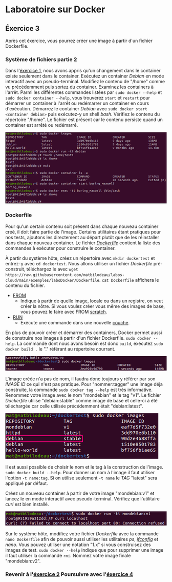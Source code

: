 # Laboratoire sur Docker

## Éxercice 3
Après cet éxercice, vous pourrez créer une image à partir d'un fichier Dockerfile.

### Système de fichiers partie 2
Dans l'[éxercice 1][0], nous avons appris qu'un changement dans le container existe seulement dans le container. Exécutez un container _Debian_ en mode interactif avec un pseudo-terminal. Modifiez le contenu de "/home" comme vu précédemment puis sortez du container. Examinez les containers à l'arrêt. Parmi les différentes commandes listées par `sudo docker --help` et `sudo docker container --help`, vous trouverez `start` et `restart` pour démarrer un container à l'arrêt ou redémarrer un container en cours d'exécution. Démarrez le container _Debian_ avec `sudo docker start <container debian>` puis exécutez-y un shell _bash_. Vérifiez le contenu du répertoire "/home". Le fichier est présent car le contenu persiste quand un container est arrêté ou redémarré.

![stop - start][img0]

### Dockerfile
Pour qu'un certain contenu soit présent dans chaque nouveau container créé, il doit faire partie de l'image. Certains utilitaires étant pratiques pour nos tests, ajoutons les directement au départ plutôt que de les réinstaller dans chaque nouveau container. Le fichier [_Dockerfile_][3] contient la liste des commandes à exécuter pour construire le container.

À partir du système hôte, créez un répertoire avec `mkdir dockertest` et entrez-y avec `cd dockertest`. Nous allons utiliser un fichier _Dockerfile_ pré-construit, téléchargez le avec `wget https://raw.githubusercontent.com/matbilodeau/labos-cloud/main/exemples/laboDocker/Dockerfile`. `cat Dockerfile` affichera le contenu du fichier.

* [FROM ][4]
  * Indique à partir de quelle image, locale ou dans un registre, on veut créer la nôtre. Si vous voulez créer vous même des images de base, vous pouvez le faire avec FROM [scratch][5].
* [RUN][6]
  * Exécute une commande dans une nouvelle [couche][7].

En plus de pouvoir créer et démarrer des containers, Docker permet aussi de construire nos images à partir d'un fichier Dockerfile. `sudo docker --help`. La commande dont nous avons besoin est donc `build`, exécutez `sudo docker build .` le "." référant au répertoire courrant.

![pas de nom][img1]

L'image créée n'a pas de nom, il faudra donc toujours y référer par son _IMAGE ID_ ce qui n'est pas pratique. Pour "nommer:tagger" une image déja construite, la commande `sudo docker tag --help` est très informative. Renommez votre image avec le nom "mondebian" et le tag "v1". Le fichier _Dockerfile_ utilise "debian:stable" comme image de base et celle-ci à été téléchargée car celle utilisée précédemment était "debian:latest".

![image de base][img2]

Il est aussi possible de choisir le nom et le tag à la construction de l'image. `sudo docker build --help`. Pour donner un nom à l'image il faut utiliser l'option `-t name:tag`. Si on utilise seulement `-t name` le _TAG_ "latest" sera appliqué par défaut.

Créez un nouveau container à partir de votre image "mondebian:v1" et lancez le en mode interactif avec pseudo-terminal. Vérifiez que l'utilitaire _curl_ est bien installé.

![test curl][img3]

Sur le système hôte, modifiez votre fichier _Dockerfile_ avec la commande `nano Dockerfile` afin de pouvoir aussi utiliser les utilitaires _ps_, _[ifconfig][8]_ et _nano_. Vous pouvez utiliser une notation "1.x" si vous construisez des images de test. `sudo docker --help` indique que pour supprimer une image il faut utiliser la commande `rmi`. Nommez votre image finale "mondebian:v2".


### Revenir à l'[éxercice 2][1]                  Poursuivre avec l'[éxercice 4][2]     

[0]: ./laboDocker.html
[1]: ./laboDocker1.html
[2]: ./laboDocker3.html
[3]: https://docs.docker.com/develop/develop-images/dockerfile_best-practices/
[4]: https://docs.docker.com/engine/reference/builder/#from
[5]: https://hub.docker.com/_/scratch
[6]: https://docs.docker.com/engine/reference/builder/#run
[7]: https://docs.docker.com/storage/storagedriver/#images-and-layers
[8]: https://www.google.com/search?q=install+ifconfig+debian&oq=install+ifconfig+debian

[img0]: ./img/docker/docker3-0.png "persistance dans le meme container"
[img1]: ./img/docker/docker3-1.png "image sans nom:tag"
[img2]: ./img/docker/docker3-2.png "image de base téléchargée"
[img3]: ./img/docker/docker3-3.png "test curl"
